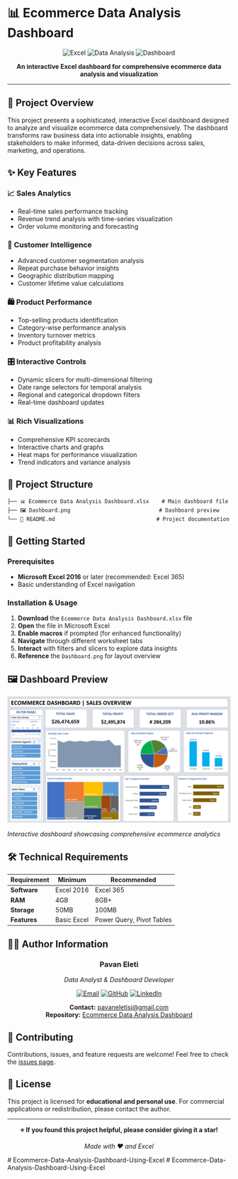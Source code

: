 # 📊 Ecommerce Data Analysis Dashboard

<div align="center">
  
![Excel](https://img.shields.io/badge/Microsoft_Excel-217346?style=for-the-badge&logo=microsoft-excel&logoColor=white)
![Data Analysis](https://img.shields.io/badge/Data%20Analysis-FF6B35?style=for-the-badge)
![Dashboard](https://img.shields.io/badge/Dashboard-4285F4?style=for-the-badge)

**An interactive Excel dashboard for comprehensive ecommerce data analysis and visualization**

</div>

---

## 🎯 Project Overview

This project presents a sophisticated, interactive Excel dashboard designed to analyze and visualize ecommerce data comprehensively. The dashboard transforms raw business data into actionable insights, enabling stakeholders to make informed, data-driven decisions across sales, marketing, and operations.

## ✨ Key Features

### 📈 **Sales Analytics**
- Real-time sales performance tracking
- Revenue trend analysis with time-series visualization
- Order volume monitoring and forecasting

### 👥 **Customer Intelligence**
- Advanced customer segmentation analysis
- Repeat purchase behavior insights
- Geographic distribution mapping
- Customer lifetime value calculations

### 🛍️ **Product Performance**
- Top-selling products identification
- Category-wise performance analysis
- Inventory turnover metrics
- Product profitability analysis

### 🎛️ **Interactive Controls**
- Dynamic slicers for multi-dimensional filtering
- Date range selectors for temporal analysis
- Regional and categorical dropdown filters
- Real-time dashboard updates

### 📊 **Rich Visualizations**
- Comprehensive KPI scorecards
- Interactive charts and graphs
- Heat maps for performance visualization
- Trend indicators and variance analysis

## 📁 Project Structure

```
├── 📊 Ecommerce Data Analysis Dashboard.xlsx    # Main dashboard file
├── 🖼️ Dashboard.png                            # Dashboard preview
└── 📖 README.md                                # Project documentation
```

## 🚀 Getting Started

### Prerequisites
- **Microsoft Excel 2016** or later (recommended: Excel 365)
- Basic understanding of Excel navigation

### Installation & Usage
1. **Download** the `Ecommerce Data Analysis Dashboard.xlsx` file
2. **Open** the file in Microsoft Excel
3. **Enable macros** if prompted (for enhanced functionality)
4. **Navigate** through different worksheet tabs
5. **Interact** with filters and slicers to explore data insights
6. **Reference** the `Dashboard.png` for layout overview

## 🖼️ Dashboard Preview

![Dashboard Preview](Dashboard.png)

*Interactive dashboard showcasing comprehensive ecommerce analytics*

## 🛠️ Technical Requirements

| Requirement | Minimum | Recommended |
|-------------|---------|-------------|
| **Software** | Excel 2016 | Excel 365 |
| **RAM** | 4GB | 8GB+ |
| **Storage** | 50MB | 100MB |
| **Features** | Basic Excel | Power Query, Pivot Tables |

## 👨‍💻 Author Information

<div align="center">

### **Pavan Eleti**
*Data Analyst & Dashboard Developer*

[![Email](https://img.shields.io/badge/Email-D14836?style=for-the-badge&logo=gmail&logoColor=white)](mailto:pavaneletisj@gmail.com)
[![GitHub](https://img.shields.io/badge/GitHub-100000?style=for-the-badge&logo=github&logoColor=white)](https://github.com/PAVANKUMARELETI/Ecommerce-Data-Analysis-Dashboard-Using-Excel)
[![LinkedIn](https://img.shields.io/badge/LinkedIn-0077B5?style=for-the-badge&logo=linkedin&logoColor=white)](#)

**Contact:** pavaneletisj@gmail.com  
**Repository:** [Ecommerce Data Analysis Dashboard](https://github.com/PAVANKUMARELETI/Ecommerce-Data-Analysis-Dashboard-Using-Excel)

</div>

## 🤝 Contributing

Contributions, issues, and feature requests are welcome! Feel free to check the [issues page](https://github.com/PAVANKUMARELETI/Ecommerce-Data-Analysis-Dashboard-Using-Excel/issues).

## 📄 License

This project is licensed for **educational and personal use**. For commercial applications or redistribution, please contact the author.

---

<div align="center">

**⭐ If you found this project helpful, please consider giving it a star!**

*Made with ❤️ and Excel*

</div>
#   E c o m m e r c e - D a t a - A n a l y s i s - D a s h b o a r d - U s i n g - E x c e l 
 
 #   E c o m m e r c e - D a t a - A n a l y s i s - D a s h b o a r d - U s i n g - E x c e l 
 
 